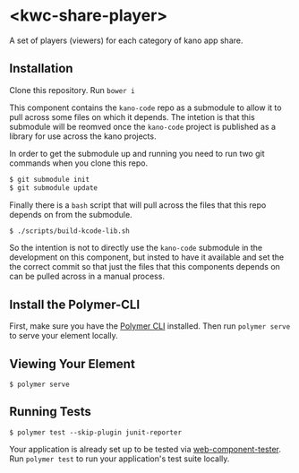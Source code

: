 # \<kwc-share-player\>

A set of players (viewers) for each category of kano app share. 

## Installation
Clone this repository.
Run `bower i`

This component contains the `kano-code` repo as a submodule to allow it to pull across some files on which it depends. The intetion is that this submodule will be reomved once the `kano-code` project is published as a library for use across the kano projects.

In order to get the submodule up and running you need to run two git commands when you clone this repo.
```sh
$ git submodule init
$ git submodule update
```

Finally there is a `bash` script that will pull across the files that this repo depends on from the submodule. 

```sh
$ ./scripts/build-kcode-lib.sh
```

So the intention is not to directly use the `kano-code` submodule in the development on this component, but insted to have it available and set the the correct commit so that just the files that this components depends on can be pulled across in a manual process.
## Install the Polymer-CLI

First, make sure you have the [Polymer CLI](https://www.npmjs.com/package/polymer-cli) installed. Then run `polymer serve` to serve your element locally.

## Viewing Your Element

```
$ polymer serve
```

## Running Tests

```
$ polymer test --skip-plugin junit-reporter
```

Your application is already set up to be tested via [web-component-tester](https://github.com/Polymer/web-component-tester). Run `polymer test` to run your application's test suite locally.
